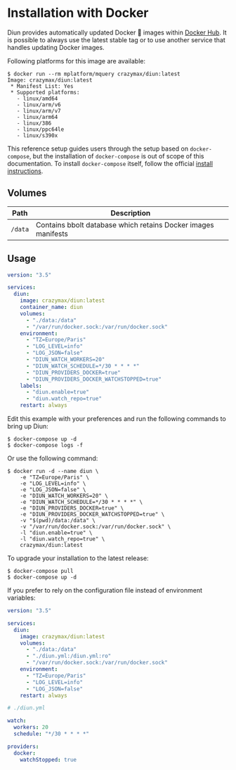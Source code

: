 # Installation with Docker

Diun provides automatically updated Docker :whale: images within [Docker Hub](https://hub.docker.com/r/crazymax/diun).
It is possible to always use the latest stable tag or to use another service that handles updating Docker images.

Following platforms for this image are available:

```shell
$ docker run --rm mplatform/mquery crazymax/diun:latest
Image: crazymax/diun:latest
 * Manifest List: Yes
 * Supported platforms:
   - linux/amd64
   - linux/arm/v6
   - linux/arm/v7
   - linux/arm64
   - linux/386
   - linux/ppc64le
   - linux/s390x
```

This reference setup guides users through the setup based on `docker-compose`, but the installation of `docker-compose`
is out of scope of this documentation. To install `docker-compose` itself, follow the official
[install instructions](https://docs.docker.com/compose/install/).

## Volumes

| Path               | Description   |
|--------------------|---------------|
| `/data`            | Contains bbolt database which retains Docker images manifests |

## Usage

```yaml
version: "3.5"

services:
  diun:
    image: crazymax/diun:latest
    container_name: diun
    volumes:
      - "./data:/data"
      - "/var/run/docker.sock:/var/run/docker.sock"
    environment:
      - "TZ=Europe/Paris"
      - "LOG_LEVEL=info"
      - "LOG_JSON=false"
      - "DIUN_WATCH_WORKERS=20"
      - "DIUN_WATCH_SCHEDULE=*/30 * * * *"
      - "DIUN_PROVIDERS_DOCKER=true"
      - "DIUN_PROVIDERS_DOCKER_WATCHSTOPPED=true"
    labels:
      - "diun.enable=true"
      - "diun.watch_repo=true"
    restart: always
```

Edit this example with your preferences and run the following commands to bring up Diun:

```shell
$ docker-compose up -d
$ docker-compose logs -f
```

Or use the following command:

```shell
$ docker run -d --name diun \
    -e "TZ=Europe/Paris" \
    -e "LOG_LEVEL=info" \
    -e "LOG_JSON=false" \
    -e "DIUN_WATCH_WORKERS=20" \
    -e "DIUN_WATCH_SCHEDULE=*/30 * * * *" \
    -e "DIUN_PROVIDERS_DOCKER=true" \
    -e "DIUN_PROVIDERS_DOCKER_WATCHSTOPPED=true" \
    -v "$(pwd)/data:/data" \
    -v "/var/run/docker.sock:/var/run/docker.sock" \
    -l "diun.enable=true" \
    -l "diun.watch_repo=true" \
    crazymax/diun:latest
```

To upgrade your installation to the latest release:

```shell
$ docker-compose pull
$ docker-compose up -d
```

If you prefer to rely on the configuration file instead of environment variables:

```yaml
version: "3.5"

services:
  diun:
    image: crazymax/diun:latest
    volumes:
      - "./data:/data"
      - "./diun.yml:/diun.yml:ro"
      - "/var/run/docker.sock:/var/run/docker.sock"
    environment:
      - "TZ=Europe/Paris"
      - "LOG_LEVEL=info"
      - "LOG_JSON=false"
    restart: always
```

```yaml
# ./diun.yml

watch:
  workers: 20
  schedule: "*/30 * * * *"

providers:
  docker:
    watchStopped: true
```
